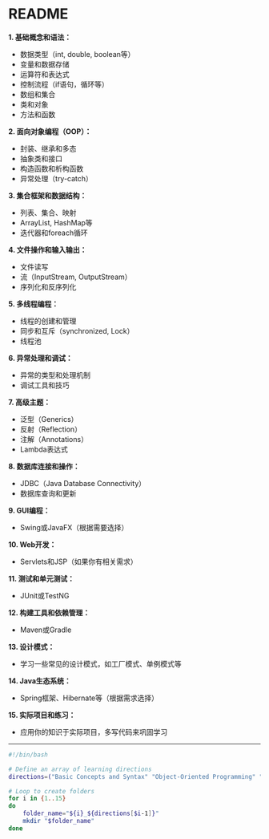 # README

**1. 基础概念和语法：**

-   数据类型（int, double, boolean等）
-   变量和数据存储
-   运算符和表达式
-   控制流程（if语句，循环等）
-   数组和集合
-   类和对象
-   方法和函数

**2. 面向对象编程（OOP）：**

-   封装、继承和多态
-   抽象类和接口
-   构造函数和析构函数
-   异常处理（try-catch）

**3. 集合框架和数据结构：**

-   列表、集合、映射
-   ArrayList, HashMap等
-   迭代器和foreach循环

**4. 文件操作和输入输出：**

-   文件读写
-   流（InputStream, OutputStream）
-   序列化和反序列化

**5. 多线程编程：**

-   线程的创建和管理
-   同步和互斥（synchronized, Lock）
-   线程池

**6. 异常处理和调试：**

-   异常的类型和处理机制
-   调试工具和技巧

**7. 高级主题：**

-   泛型（Generics）
-   反射（Reflection）
-   注解（Annotations）
-   Lambda表达式

**8. 数据库连接和操作：**

-   JDBC（Java Database Connectivity）
-   数据库查询和更新

**9. GUI编程：**

-   Swing或JavaFX（根据需要选择）

**10. Web开发：**

-   Servlets和JSP（如果你有相关需求）

**11. 测试和单元测试：**

-   JUnit或TestNG

**12. 构建工具和依赖管理：**

-   Maven或Gradle

**13. 设计模式：**

-   学习一些常见的设计模式，如工厂模式、单例模式等

**14. Java生态系统：**

-   Spring框架、Hibernate等（根据需求选择）

**15. 实际项目和练习：**

-   应用你的知识于实际项目，多写代码来巩固学习

---

``` sh title="生成目录的 sh 脚本"
#!/bin/bash

# Define an array of learning directions
directions=("Basic Concepts and Syntax" "Object-Oriented Programming" "Collection Framework and Data Structures" "File Operations and Input/Output" "Multithreading" "Exception Handling and Debugging" "Advanced Topics" "Database Connection and Operations" "GUI Programming" "Web Development" "Testing and Unit Testing" "Build Tools and Dependency Management" "Design Patterns" "Java Ecosystem" "Real Projects and Exercises")

# Loop to create folders
for i in {1..15}
do
    folder_name="${i}_${directions[$i-1]}"
    mkdir "$folder_name"
done

```

